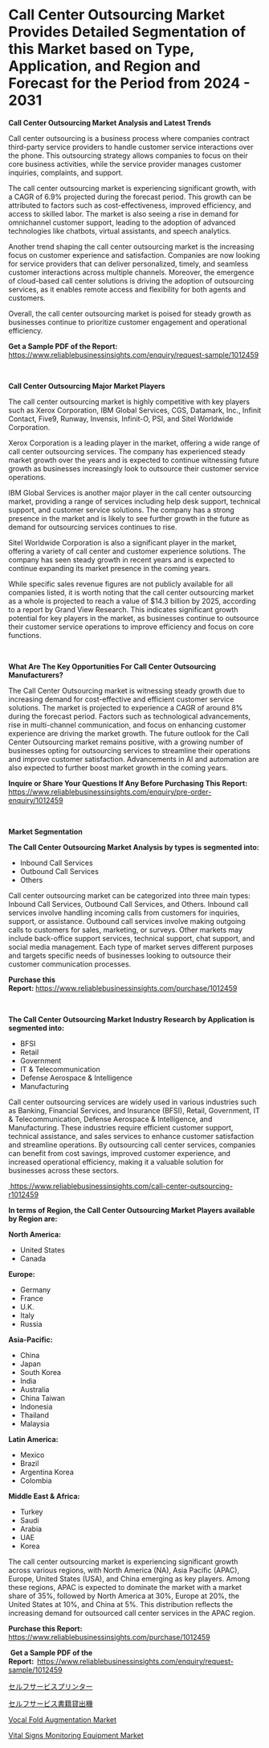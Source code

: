 <p><h1>Call Center Outsourcing Market Provides Detailed Segmentation of this Market based on Type, Application, and Region and Forecast for the Period from 2024 - 2031</h1></p><p><strong>Call Center Outsourcing Market Analysis and Latest Trends</strong></p>
<p><p>Call center outsourcing is a business process where companies contract third-party service providers to handle customer service interactions over the phone. This outsourcing strategy allows companies to focus on their core business activities, while the service provider manages customer inquiries, complaints, and support.</p><p>The call center outsourcing market is experiencing significant growth, with a CAGR of 6.9% projected during the forecast period. This growth can be attributed to factors such as cost-effectiveness, improved efficiency, and access to skilled labor. The market is also seeing a rise in demand for omnichannel customer support, leading to the adoption of advanced technologies like chatbots, virtual assistants, and speech analytics.</p><p>Another trend shaping the call center outsourcing market is the increasing focus on customer experience and satisfaction. Companies are now looking for service providers that can deliver personalized, timely, and seamless customer interactions across multiple channels. Moreover, the emergence of cloud-based call center solutions is driving the adoption of outsourcing services, as it enables remote access and flexibility for both agents and customers.</p><p>Overall, the call center outsourcing market is poised for steady growth as businesses continue to prioritize customer engagement and operational efficiency.</p></p>
<p><strong>Get a Sample PDF of the Report:&nbsp;</strong> <a href="https://www.reliablebusinessinsights.com/enquiry/request-sample/1012459">https://www.reliablebusinessinsights.com/enquiry/request-sample/1012459</a></p>
<p>&nbsp;</p>
<p><strong>Call Center Outsourcing Major Market Players</strong></p>
<p><p>The call center outsourcing market is highly competitive with key players such as Xerox Corporation, IBM Global Services, CGS, Datamark, Inc., Infinit Contact, Five9, Runway, Invensis, Infinit-O, PSI, and Sitel Worldwide Corporation. </p><p>Xerox Corporation is a leading player in the market, offering a wide range of call center outsourcing services. The company has experienced steady market growth over the years and is expected to continue witnessing future growth as businesses increasingly look to outsource their customer service operations.</p><p>IBM Global Services is another major player in the call center outsourcing market, providing a range of services including help desk support, technical support, and customer service solutions. The company has a strong presence in the market and is likely to see further growth in the future as demand for outsourcing services continues to rise.</p><p>Sitel Worldwide Corporation is also a significant player in the market, offering a variety of call center and customer experience solutions. The company has seen steady growth in recent years and is expected to continue expanding its market presence in the coming years.</p><p>While specific sales revenue figures are not publicly available for all companies listed, it is worth noting that the call center outsourcing market as a whole is projected to reach a value of $14.3 billion by 2025, according to a report by Grand View Research. This indicates significant growth potential for key players in the market, as businesses continue to outsource their customer service operations to improve efficiency and focus on core functions.</p></p>
<p>&nbsp;</p>
<p><strong>What Are The Key Opportunities For Call Center Outsourcing Manufacturers?</strong></p>
<p><p>The Call Center Outsourcing market is witnessing steady growth due to increasing demand for cost-effective and efficient customer service solutions. The market is projected to experience a CAGR of around 8% during the forecast period. Factors such as technological advancements, rise in multi-channel communication, and focus on enhancing customer experience are driving the market growth. The future outlook for the Call Center Outsourcing market remains positive, with a growing number of businesses opting for outsourcing services to streamline their operations and improve customer satisfaction. Advancements in AI and automation are also expected to further boost market growth in the coming years.</p></p>
<p><strong>Inquire or Share Your Questions If Any Before Purchasing This Report:</strong> <a href="https://www.reliablebusinessinsights.com/enquiry/pre-order-enquiry/1012459">https://www.reliablebusinessinsights.com/enquiry/pre-order-enquiry/1012459</a></p>
<p>&nbsp;</p>
<p><strong>Market Segmentation</strong></p>
<p><strong>The Call Center Outsourcing Market Analysis by types is segmented into:</strong></p>
<p><ul><li>Inbound Call Services</li><li>Outbound Call Services</li><li>Others</li></ul></p>
<p><p>Call center outsourcing market can be categorized into three main types: Inbound Call Services, Outbound Call Services, and Others. Inbound call services involve handling incoming calls from customers for inquiries, support, or assistance. Outbound call services involve making outgoing calls to customers for sales, marketing, or surveys. Other markets may include back-office support services, technical support, chat support, and social media management. Each type of market serves different purposes and targets specific needs of businesses looking to outsource their customer communication processes.</p></p>
<p><strong>Purchase this Report:&nbsp;</strong><a href="https://www.reliablebusinessinsights.com/purchase/1012459">https://www.reliablebusinessinsights.com/purchase/1012459</a></p>
<p>&nbsp;</p>
<p><strong>The Call Center Outsourcing Market Industry Research by Application is segmented into:</strong></p>
<p><ul><li>BFSI</li><li>Retail</li><li>Government</li><li>IT & Telecommunication</li><li>Defense Aerospace & Intelligence</li><li>Manufacturing</li></ul></p>
<p><p>Call center outsourcing services are widely used in various industries such as Banking, Financial Services, and Insurance (BFSI), Retail, Government, IT & Telecommunication, Defense Aerospace & Intelligence, and Manufacturing. These industries require efficient customer support, technical assistance, and sales services to enhance customer satisfaction and streamline operations. By outsourcing call center services, companies can benefit from cost savings, improved customer experience, and increased operational efficiency, making it a valuable solution for businesses across these sectors.</p></p>
<p><a href="https://www.reliablebusinessinsights.com/call-center-outsourcing-r1012459">&nbsp;https://www.reliablebusinessinsights.com/call-center-outsourcing-r1012459</a></p>
<p><strong>In terms of Region, the Call Center Outsourcing Market Players available by Region are:</strong></p>
<p>
    <p> <strong> North America: </strong>
        <ul>
            <li>United States</li>
            <li>Canada</li>
        </ul>
        </p> 
    <p> <strong> Europe: </strong>
        <ul>
            <li>Germany</li>
            <li>France</li>
            <li>U.K.</li>
            <li>Italy</li>
            <li>Russia</li>
        </ul>
        </p> 
    <p> <strong> Asia-Pacific: </strong>
        <ul>
            <li>China</li>
            <li>Japan</li>
            <li>South Korea</li>
            <li>India</li>
            <li>Australia</li>
            <li>China Taiwan</li>
            <li>Indonesia</li>
            <li>Thailand</li>
            <li>Malaysia</li>
        </ul>
        </p> 
    <p> <strong> Latin America: </strong>
        <ul>
            <li>Mexico</li>
            <li>Brazil</li>
            <li>Argentina Korea</li>
            <li>Colombia</li>
        </ul>
        </p> 
    <p> <strong> Middle East & Africa: </strong>
        <ul>
            <li>Turkey</li>
            <li>Saudi</li>
            <li>Arabia</li>
            <li>UAE</li>
            <li>Korea</li>
        </ul>
    </p>
    </p>
<p><p>The call center outsourcing market is experiencing significant growth across various regions, with North America (NA), Asia Pacific (APAC), Europe, United States (USA), and China emerging as key players. Among these regions, APAC is expected to dominate the market with a market share of 35%, followed by North America at 30%, Europe at 20%, the United States at 10%, and China at 5%. This distribution reflects the increasing demand for outsourced call center services in the APAC region.</p></p>
<p><strong>Purchase this Report: </strong><a href="https://www.reliablebusinessinsights.com/purchase/1012459">https://www.reliablebusinessinsights.com/purchase/1012459</a></p>
<p>&nbsp;<strong>Get a Sample PDF of the Report:&nbsp;&nbsp;</strong><a href="https://www.reliablebusinessinsights.com/enquiry/request-sample/1012459">https://www.reliablebusinessinsights.com/enquiry/request-sample/1012459</a></p>
<p><strong></strong></p>
<p><p><a href="https://github.com/EstaSprer20231/Market-Research-Report-List-2/blob/main/2237729173792.md">セルフサービスプリンター</a></p><p><a href="https://github.com/klon646/Market-Research-Report-List-2/blob/main/8684425173793.md">セルフサービス書籍貸出機</a></p><p><a href="https://github.com/kosella/Market-Research-Report-List-4/blob/main/vocal-fold-augmentation-market.md">Vocal Fold Augmentation Market</a></p><p><a href="https://github.com/nathandecarvalho/Market-Research-Report-List-4/blob/main/vital-signs-monitoring-equipment-market.md">Vital Signs Monitoring Equipment Market</a></p></p>